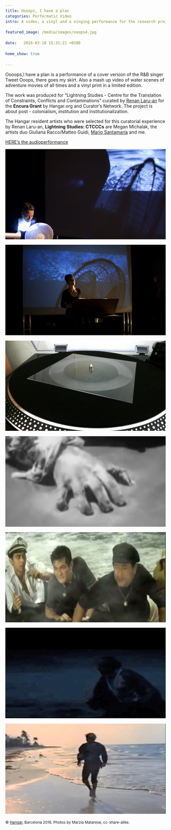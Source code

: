 ```yaml
---
title: Oooops, I have a plan
categories: Performatic Video 
intro: A video, a vinyl and a singing performance for the research project "Lightning Studies - CTCCC" curated by Renan Laru-an for the Encura Grant by Hangar.org and Curator’s Network.

featured_image: /media/images/ooops4.jpg

date:   2016-03-18 15:31:21 +0100

home_show: true

---
```

Oooops,I have a plan is a performance of a cover version of the R&B singer Tweet Ooops, there goes my skirt. Also a mash up video of water scenes of adventure movies of all times and a vinyl print in a limited edition.

The work was produced for “Lightning Studies - Centre for the Translation of Constraints, Conflicts and Contaminations” curated by [Renan Laru-an](http://www.curators-network.eu/database/db_item/id/renan-laru-an) for the **Encura Grant** by Hangar.org and Curator’s Network. The project is about post - colonialism, institution and institutionalization.

The Hangar resident artists who were selected for this curatorial experience by Renan Laru-an, **Lightning Studies: CTCCCs** are Megan Michalak, the artists duo Giuliana Racco/Matteo Guidi, [Mario Santamaría](http://mariosantamaria.net/) and me.





[HERE’s the audioperformance](https://soundcloud.com/mssschultz/oooops-i-have-a-plan)

![image](/media/images/oops3.jpg)
  
![image](/media/images/oooops2.jpg)
  
![image](/media/images/ooops5.jpg)

![image](/media/images/ooops6.jpg)

![image](/media/images/ooops7.jpg)

![image](/media/images/ooops8.jpg)

![image](/media/images/ooops9.jpg)

<small>© [Hangar](https://hangar.org), Barcelona 2016. Photos by Marzia Matarese, cc-share-alike.</small>
